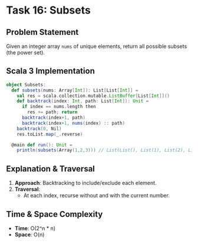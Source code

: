# Task 16: Subsets

## Problem Statement
Given an integer array `nums` of unique elements, return all possible subsets (the power set).

## Scala 3 Implementation

```scala
object Subsets:
  def subsets(nums: Array[Int]): List[List[Int]] =
    val res = scala.collection.mutable.ListBuffer[List[Int]]()
    def backtrack(index: Int, path: List[Int]): Unit =
      if index == nums.length then
        res += path; return
      backtrack(index+1, path)
      backtrack(index+1, nums(index) :: path)
    backtrack(0, Nil)
    res.toList.map(_.reverse)

  @main def run(): Unit =
    println(subsets(Array(1,2,3))) // List(List(), List(1), List(2), List(1,2), List(3), ...)
```

## Explanation & Traversal
1. **Approach**: Backtracking to include/exclude each element.
2. **Traversal**:
   - At each index, recurse without and with the current number.

## Time & Space Complexity
- **Time**: O(2^n * n)  
- **Space**: O(n)
